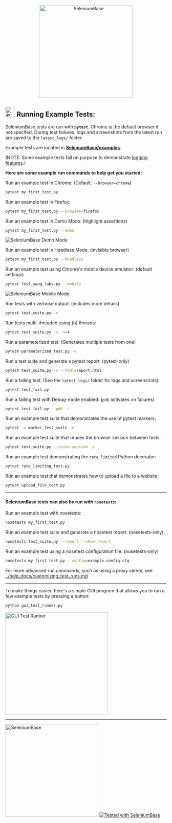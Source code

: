 <p align="center"><a align="center" href="https://github.com/seleniumbase/SeleniumBase/blob/master/README.md"><img align="center" src="https://cdn2.hubspot.net/hubfs/100006/images/super_logo_sb8.png" alt="SeleniumBase" width="290" /></a></p>

## <img src="https://seleniumbase.io/img/sb_icon.png" title="SeleniumBase" width="30" /> Running Example Tests:

SeleniumBase tests are run with **``pytest``**. Chrome is the default browser if not specifed. During test failures, logs and screenshots from the latest run are saved to the ``latest_logs/`` folder.

Example tests are located in <b>[SeleniumBase/examples](https://github.com/seleniumbase/SeleniumBase/tree/master/examples)</b>.

(NOTE: Some example tests fail on purpose to demonstrate [logging features](https://github.com/seleniumbase/SeleniumBase/blob/master/examples/example_logs/ReadMe.md).)

**Here are some example run commands to help get you started:**

Run an example test in Chrome: (Default: ``--browser=chrome``)
```bash
pytest my_first_test.py
```

Run an example test in Firefox:
```bash
pytest my_first_test.py --browser=firefox
```

Run an example test in Demo Mode: (highlight assertions)
```bash
pytest my_first_test.py --demo
```
<img src="https://cdn2.hubspot.net/hubfs/100006/images/my_first_test_gif.gif" title="SeleniumBase Demo Mode" /><br />

Run an example test in Headless Mode: (invisible browser)
```bash
pytest my_first_test.py --headless
```

Run an example test using Chrome's mobile device emulator: (default settings)
```bash
pytest test_swag_labs.py --mobile
```
<img src="https://cdn2.hubspot.net/hubfs/100006/images/swag_mobile.gif" title="SeleniumBase Mobile Mode" /><br />

Run tests with verbose output: (includes more details)
```bash
pytest test_suite.py -v
```

Run tests multi-threaded using [n] threads:
```bash
pytest test_suite.py -v -n=4
```

Run a parameterized test: (Generates multiple tests from one)
```bash
pytest parameterized_test.py -v
```

Run a test suite and generate a pytest report: (pytest-only)
```bash
pytest test_suite.py -v --html=report.html
```

Run a failing test: (See the ``latest_logs/`` folder for logs and screenshots)
```bash
pytest test_fail.py
```

Run a failing test with Debug-mode enabled: (``pdb`` activates on failures)
```bash
pytest test_fail.py --pdb -s
```

Run an example test suite that demonstrates the use of pytest markers:
```bash
pytest -m marker_test_suite -v
```

Run an example test suite that reuses the browser session between tests:
```bash
pytest test_suite.py --reuse-session -v
```

Run an example test demonstrating the ``rate_limited`` Python decorator:
```bash
pytest rate_limiting_test.py
```

Run an example test that demonstrates how to upload a file to a website:
```bash
pytest upload_file_test.py
```

--------

#### SeleniumBase tests can also be run with ``nosetests``:

Run an example test with nosetests:
```bash
nosetests my_first_test.py
```

Run an example test suite and generate a nosetest report: (nosetests-only)
```bash
nosetests test_suite.py --report --show-report
```

Run an example test using a nosetest configuration file: (nosetests-only)
```bash
nosetests my_first_test.py --config=example_config.cfg
```

For more advanced run commands, such as using a proxy server, see [../help_docs/customizing_test_runs.md](https://github.com/seleniumbase/SeleniumBase/blob/master/help_docs/customizing_test_runs.md)

--------

To make things easier, here's a simple GUI program that allows you to run a few example tests by pressing a button:

```bash
python gui_test_runner.py
```
<img src="https://cdn2.hubspot.net/hubfs/100006/images/gui_test_runner_py.png" title="GUI Test Runner" width="320" />

--------

<img src="https://cdn2.hubspot.net/hubfs/100006/images/SeleniumBaseText_F.png" title="SeleniumBase" width="290" />

<a href="https://github.com/seleniumbase/SeleniumBase">
<img src="https://img.shields.io/badge/tested%20with-SeleniumBase-04C38E.svg" alt="Tested with SeleniumBase" /></a>
